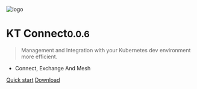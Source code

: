 ![logo](_media/logo.png)

# KT Connect<small>0.0.6</small>

> Management and Integration with your Kubernetes dev environment more efficient.

- Connect, Exchange And Mesh

[Quick start](/quickstart)
[Download](/downloads)
